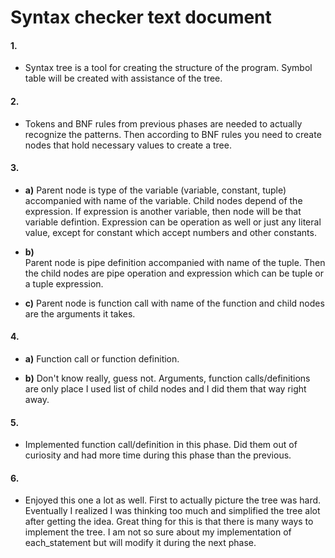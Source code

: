 # Syntax checker text document

#### **1.**
* Syntax tree is a tool for creating the structure of the program. Symbol table will be created with assistance of the tree.

#### **2.**
* Tokens and BNF rules from previous phases are needed to actually recognize the patterns. 
Then according to BNF rules you need to create nodes that hold necessary values to create a tree.
  
#### **3.**
* **a)** 
     Parent node is type of the variable (variable, constant, tuple) accompanied with name of the variable. 
     Child nodes depend of the expression. If expression is another variable, then node will be that variable defintion.
     Expression can be operation as well or just any literal value, except for constant which accept numbers and other constants.
     
    
* **b)**  
     Parent node is pipe definition accompanied with name of the tuple. 
     Then the child nodes are pipe operation and expression which can be tuple or a tuple expression.
     
       
   
* **c)** 
    Parent node is function call with name of the function and child nodes are the arguments it takes. 
    
    
       
#### **4.**
* **a)** 
 Function call or function definition.
       
* **b)** 
    Don't know really, guess not. 
    Arguments, function calls/definitions are only place I used list of child nodes and I did them that way right away.
    

#### **5.**
* Implemented function call/definition in this phase. Did them out of curiosity and had more time during this phase than the previous.

#### **6.**
* Enjoyed this one a lot as well. First to actually picture the tree was hard. 
Eventually I realized I was thinking too much and simplified the tree alot after getting the idea.
Great thing for this is that there is many ways to implement the tree. I am not so sure about my implementation of each_statement but will modify it during the next phase.

